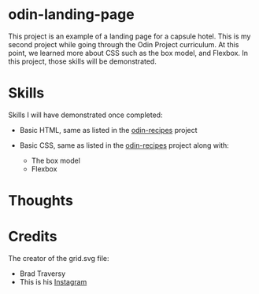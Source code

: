 # odin-landing-page

This project is an example of a landing page for a capsule hotel. This is my second project while going through the Odin Project curriculum. At this point, we learned more about CSS such as the box model, and Flexbox. In this project, those skills will be demonstrated.

# Skills

Skills I will have demonstrated once completed:

- Basic HTML, same as listed in the [odin-recipes](https://github.com/Danielle-Higgins/odin-recipes) project

- Basic CSS, same as listed in the [odin-recipes](https://github.com/Danielle-Higgins/odin-recipes) project along with:
    - The box model
    - Flexbox

# Thoughts

# Credits

The creator of the grid.svg file:
- Brad Traversy
- This is his [Instagram](https://www.instagram.com/traversymedia/)